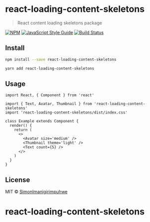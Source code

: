 # react-loading-content-skeletons

> React content loading skeletons package

[![NPM](https://img.shields.io/npm/v/react-loading-content-skeletons.svg)](https://www.npmjs.com/package/react-loading-content-skeletons) [![JavaScript Style Guide](https://img.shields.io/badge/code_style-standard-brightgreen.svg)](https://standardjs.com) [![Build Status](https://travis-ci.com/SimonImanigirimpuhwe/react-loading-content-skeletons.svg?branch=master)](https://travis-ci.com/SimonImanigirimpuhwe/react-loading-content-skeletons)

## Install

```bash
npm install --save react-loading-content-skeletons
```

```bash
yarn add react-loading-content-skeletons
```

## Usage

```tsx
import React, { Component } from 'react'

import { Text, Avatar, Thumbnail } from 'react-loading-content-skeletons'
import 'react-loading-content-skeletons/dist/index.css'

class Example extends Component {
  render() {
    return (
      <>
        <Avatar size='medium' />
        <Thumbnail theme='light' />
        <Text count={5} />
      </>
    )
  }
}
```

## License

MIT © [SimonImanigirimpuhwe](https://github.com/SimonImanigirimpuhwe)

# react-loading-content-skeletons
